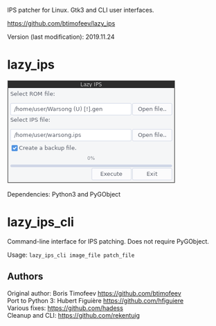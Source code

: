 
IPS patcher for Linux. Gtk3 and CLI user interfaces.

https://github.com/btimofeev/lazy_ips

Version (last modification): 2019.11.24

lazy_ips
========

<img src="https://github.com/btimofeev/lazy_ips/raw/master/img/screenshot.png">

Dependencies: Python3 and PyGObject

lazy_ips_cli
============

Command-line interface for IPS patching. Does not require PyGObject.

Usage: ```lazy_ips_cli image_file patch_file```

Authors
-------

Original author: Boris Timofeev https://github.com/btimofeev  
Port to Python 3: Hubert Figuière https://github.com/hfiguiere  
Various fixes: https://github.com/hadess  
Cleanup and CLI: https://github.com/rekentuig  
